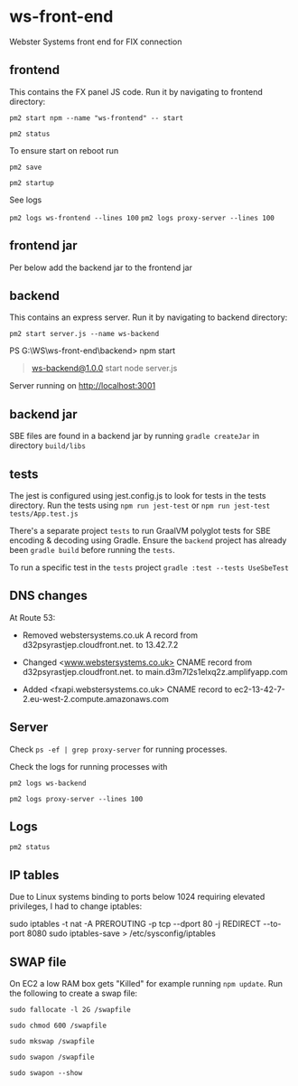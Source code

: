 # ws-front-end

Webster Systems front end for FIX connection

## frontend

This contains the FX panel JS code.
Run it by navigating to frontend directory:

`pm2 start npm --name "ws-frontend" -- start`

`pm2 status`

To ensure start on reboot run

`pm2 save`

`pm2 startup`

See logs

`pm2 logs ws-frontend --lines 100`
`pm2 logs proxy-server --lines 100`

## frontend jar

Per below add the backend jar to the frontend jar

## backend

This contains an express server.
Run it by navigating to backend directory:

`pm2 start server.js --name ws-backend`

PS G:\WS\ws-front-end\backend> npm start

> ws-backend@1.0.0 start
> node server.js

Server running on <http://localhost:3001>

## backend jar

SBE files are found in a backend jar by running `gradle createJar` in directory `build/libs`

## tests

The jest is configured using jest.config.js to look for tests in the tests directory.
Run the tests using `npm run jest-test` or `npm run jest-test tests/App.test.js`

There's a separate project `tests` to run GraalVM polyglot tests for SBE encoding & decoding using Gradle.
Ensure the `backend` project has already been `gradle build` before running the `tests`.

To run a specific test in the `tests` project
`gradle :test --tests UseSbeTest`

## DNS changes

At Route 53:

- Removed webstersystems.co.uk A record from d32psyrastjep.cloudfront.net. to 13.42.7.2

- Changed <www.webstersystems.co.uk> CNAME record from d32psyrastjep.cloudfront.net. to main.d3m7l2s1elxq2z.amplifyapp.com

- Added <fxapi.webstersystems.co.uk> CNAME record to ec2-13-42-7-2.eu-west-2.compute.amazonaws.com

## Server

Check `ps -ef | grep proxy-server` for running processes.

Check the logs for running processes with

`pm2 logs ws-backend`

`pm2 logs proxy-server --lines 100`

## Logs

`pm2 status`

## IP tables

Due to Linux systems binding to ports below 1024 requiring elevated privileges, I had to change iptables:

sudo iptables -t nat -A PREROUTING -p tcp --dport 80 -j REDIRECT --to-port 8080
sudo iptables-save > /etc/sysconfig/iptables

## SWAP file

On EC2 a low RAM box gets "Killed" for example running `npm update`. Run the following to create a swap file:

`sudo fallocate -l 2G /swapfile`

`sudo chmod 600 /swapfile`

`sudo mkswap /swapfile`

`sudo swapon /swapfile`

`sudo swapon --show`
